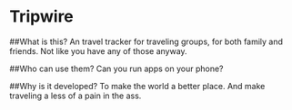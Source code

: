 # Tripwire
##What is this?
An travel tracker for traveling groups, for both family and friends. Not like you have any of those anyway.

##Who can use them?
Can you run apps on your phone?

##Why is it developed?
To make the world a better place. And make traveling a less of a pain in the ass.
